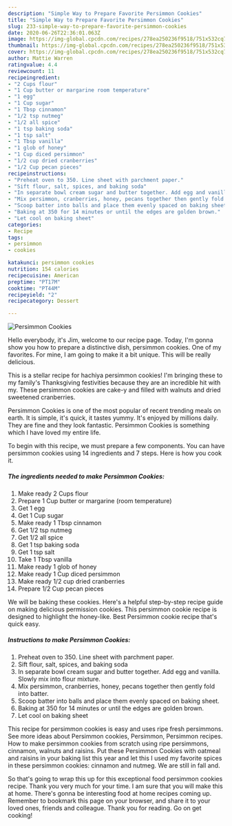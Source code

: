 ```yaml
---
description: "Simple Way to Prepare Favorite Persimmon Cookies"
title: "Simple Way to Prepare Favorite Persimmon Cookies"
slug: 233-simple-way-to-prepare-favorite-persimmon-cookies
date: 2020-06-26T22:36:01.063Z
image: https://img-global.cpcdn.com/recipes/278ea250236f9518/751x532cq70/persimmon-cookies-recipe-main-photo.jpg
thumbnail: https://img-global.cpcdn.com/recipes/278ea250236f9518/751x532cq70/persimmon-cookies-recipe-main-photo.jpg
cover: https://img-global.cpcdn.com/recipes/278ea250236f9518/751x532cq70/persimmon-cookies-recipe-main-photo.jpg
author: Mattie Warren
ratingvalue: 4.4
reviewcount: 11
recipeingredient:
- "2 Cups flour"
- "1 Cup butter or margarine room temperature"
- "1 egg"
- "1 Cup sugar"
- "1 Tbsp cinnamon"
- "1/2 tsp nutmeg"
- "1/2 all spice"
- "1 tsp baking soda"
- "1 tsp salt"
- "1 Tbsp vanilla"
- "1 glob of honey"
- "1 Cup diced persimmon"
- "1/2 cup dried cranberries"
- "1/2 Cup pecan pieces"
recipeinstructions:
- "Preheat oven to 350. Line sheet with parchment paper."
- "Sift flour, salt, spices, and baking soda"
- "In separate bowl cream sugar and butter together. Add egg and vanilla. Slowly mix into flour mixture."
- "Mix persimmon, cranberries, honey, pecans together then gently fold into batter."
- "Scoop batter into balls and place them evenly spaced on baking sheet."
- "Baking at 350 for 14 minutes or until the edges are golden brown."
- "Let cool on baking sheet"
categories:
- Recipe
tags:
- persimmon
- cookies

katakunci: persimmon cookies 
nutrition: 154 calories
recipecuisine: American
preptime: "PT17M"
cooktime: "PT44M"
recipeyield: "2"
recipecategory: Dessert

---
```



![Persimmon Cookies](https://img-global.cpcdn.com/recipes/278ea250236f9518/751x532cq70/persimmon-cookies-recipe-main-photo.jpg)

Hello everybody, it's Jim, welcome to our recipe page. Today, I'm gonna show you how to prepare a distinctive dish, persimmon cookies. One of my favorites. For mine, I am going to make it a bit unique. This will be really delicious.

This is a stellar recipe for hachiya persimmon cookies! I&#39;m bringing these to my family&#39;s Thanksgiving festivities because they are an incredible hit with my. These persimmon cookies are cake-y and filled with walnuts and dried sweetened cranberries.

Persimmon Cookies is one of the most popular of recent trending meals on earth. It is simple, it's quick, it tastes yummy. It's enjoyed by millions daily. They are fine and they look fantastic. Persimmon Cookies is something which I have loved my entire life.


To begin with this recipe, we must prepare a few components. You can have persimmon cookies using 14 ingredients and 7 steps. Here is how you cook it.

<!--inarticleads1-->

##### The ingredients needed to make Persimmon Cookies:

1. Make ready 2 Cups flour
1. Prepare 1 Cup butter or margarine (room temperature)
1. Get 1 egg
1. Get 1 Cup sugar
1. Make ready 1 Tbsp cinnamon
1. Get 1/2 tsp nutmeg
1. Get 1/2 all spice
1. Get 1 tsp baking soda
1. Get 1 tsp salt
1. Take 1 Tbsp vanilla
1. Make ready 1 glob of honey
1. Make ready 1 Cup diced persimmon
1. Make ready 1/2 cup dried cranberries
1. Prepare 1/2 Cup pecan pieces


We will be baking these cookies. Here&#39;s a helpful step-by-step recipe guide on making delicious permission cookies. This persimmon cookie recipe is designed to highlight the honey-like. Best Persimmon cookie recipe that&#39;s quick easy. 

<!--inarticleads2-->

##### Instructions to make Persimmon Cookies:

1. Preheat oven to 350. Line sheet with parchment paper.
1. Sift flour, salt, spices, and baking soda
1. In separate bowl cream sugar and butter together. Add egg and vanilla. Slowly mix into flour mixture.
1. Mix persimmon, cranberries, honey, pecans together then gently fold into batter.
1. Scoop batter into balls and place them evenly spaced on baking sheet.
1. Baking at 350 for 14 minutes or until the edges are golden brown.
1. Let cool on baking sheet


This recipe for persimmon cookies is easy and uses ripe fresh persimmons. See more ideas about Persimmon cookies, Persimmon, Persimmon recipes. How to make persimmon cookies from scratch using ripe persimmons, cinnamon, walnuts and raisins. Put these Persimmon Cookies with oatmeal and raisins in your baking list this year and let this I used my favorite spices in these persimmon cookies: cinnamon and nutmeg. We are still in fall and. 

So that's going to wrap this up for this exceptional food persimmon cookies recipe. Thank you very much for your time. I am sure that you will make this at home. There's gonna be interesting food at home recipes coming up. Remember to bookmark this page on your browser, and share it to your loved ones, friends and colleague. Thank you for reading. Go on get cooking!
